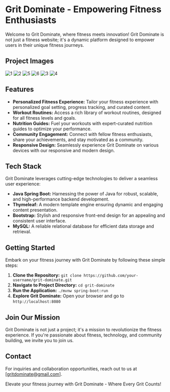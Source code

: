# Grit Dominate - Empowering Fitness Enthusiasts

Welcome to Grit Dominate, where fitness meets innovation! Grit Dominate is not just a fitness website; it's a dynamic platform designed to empower users in their unique fitness journeys.


## Project Images
![1](https://github.com/AmielDeLosReyes/Grit-Dominate/blob/main/assets/89047257/f7cadabf-a755-4f09-b3d5-7f8f50a84309.png)
![2](https://github.com/AmielDeLosReyes/Grit-Dominate/blob/main/assets/89047257/232dfd4f-9a60-4641-80eb-df2ee256c9f1.png)
![5](https://github.com/AmielDeLosReyes/Grit-Dominate/blob/main/assets/89047257/a173d6ec-10ec-45a1-ac7d-e65faafba76c.png)
![6](https://github.com/AmielDeLosReyes/Grit-Dominate/blob/main/assets/89047257/33560110-96e3-4218-ad59-514c83b85f38.png)
![3](https://github.com/AmielDeLosReyes/Grit-Dominate/blob/main/assets/89047257/6a1d9dd7-b881-43bb-be03-fab369b0fbfe.png)
![4](https://github.com/AmielDeLosReyes/Grit-Dominate/blob/main/assets/89047257/c730a312-ee6a-4d5c-9481-4863aea3c849.png)

## Features

- **Personalized Fitness Experience:** Tailor your fitness experience with personalized goal setting, progress tracking, and curated content.
- **Workout Routines:** Access a rich library of workout routines, designed for all fitness levels and goals.
- **Nutrition Guides:** Fuel your workouts with expert-curated nutrition guides to optimize your performance.
- **Community Engagement:** Connect with fellow fitness enthusiasts, share your achievements, and stay motivated as a community.
- **Responsive Design:** Seamlessly experience Grit Dominate on various devices with our responsive and modern design.

## Tech Stack

Grit Dominate leverages cutting-edge technologies to deliver a seamless user experience:

- **Java Spring Boot:** Harnessing the power of Java for robust, scalable, and high-performance backend development.
- **Thymeleaf:** A modern template engine ensuring dynamic and engaging content presentation.
- **Bootstrap:** Stylish and responsive front-end design for an appealing and consistent user interface.
- **MySQL:** A reliable relational database for efficient data storage and retrieval.

## Getting Started

Embark on your fitness journey with Grit Dominate by following these simple steps:

1. **Clone the Repository:** `git clone https://github.com/your-username/grit-dominate.git`
2. **Navigate to Project Directory:** `cd grit-dominate`
3. **Run the Application:** `./mvnw spring-boot:run`
4. **Explore Grit Dominate:** Open your browser and go to `http://localhost:8080`

## Join Our Mission

Grit Dominate is not just a project; it's a mission to revolutionize the fitness experience. If you're passionate about fitness, technology, and community building, we invite you to join us.

## Contact

For inquiries and collaboration opportunities, reach out to us at [gritdominate@gmail.com].

Elevate your fitness journey with Grit Dominate - Where Every Grit Counts!
